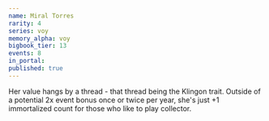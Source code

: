 ```yaml
---
name: Miral Torres
rarity: 4
series: voy
memory_alpha: voy
bigbook_tier: 13
events: 8
in_portal:
published: true
---
```


Her value hangs by a thread - that thread being the Klingon trait. Outside of a potential 2x event bonus once or twice per year, she's just +1 immortalized count for those who like to play collector.

